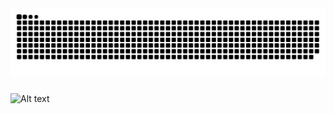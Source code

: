 <img src="https://raw.githubusercontent.com/ZT626/ZT626/output/snake.svg" alt="Snake animation" />

###

![Alt text](https://spotify-recently-played-readme.vercel.app/api?user=31jyh6vpbmdrpecwlo7jkrujp45a)

<!---
ZT626/ZT626 is a ✨ special ✨ repository because its `README.md` (this file) appears on your GitHub profile.
You can click the Preview link to take a look at your changes.
--->

